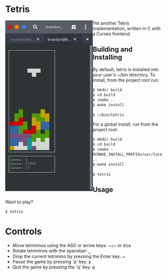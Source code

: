 # Tetris
<img src="tetris-screenshot.png" align="left"/>
Yet another Tetris implementation, written in C with a Curses frontend.

## Building and Installing
By default, tetris is installed into your user's ~/bin directory. To install, from the project root run:
```
$ mkdir build
$ cd build
$ cmake ..
$ make install

$ ~/bin/tetris
```

For a global install, run from the project root:
```
$ mkdir build
$ cd build
$ cmake -DCMAKE_INSTALL_PREFIX=/usr/local ..
$ make install

$ tetris
```

## Usage
Want to play?
```
$ tetris
```

# Controls
- Move tetriminos using the ASD or arrow keys: <kbd>→</kbd><kbd>↓</kbd><kbd>←</kbd> or <kbd>d</kbd><kbd>s</kbd><kbd>a</kbd>
- Rotate tetriminos with the spacebar: <kbd>⎵</kbd>
- Drop the current tetrimino by pressing the Enter key: <kbd>↵</kbd>
- Pause the game by pressing 'p' key: <kbd>p</kbd>
- Quit the game by pressing the 'q' key: <kbd>q</kbd>